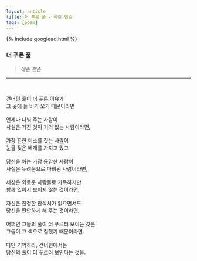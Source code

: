 ```yaml
---
layout: article
title: 더 푸른 풀 - 에린 헨슨
tags: [poem]
---
```


{% include googlead.html %}

### 더 푸른 풀

> _에린 핸슨_

---

<br>

건너편 풀이 더 푸른 이유가<br>
그 곳에 늘 비가 오기 때문이라면<br>
<br>
언제나 나눠 주는 사람이<br>
사실은 가진 것이 거의 없는 사람이라면,<br>
<br>
가장 환한 미소를 짓는 사람이<br>
눈물 젖은 베개를 가지고 있고<br>
<br>
당신을 아는 가장 용감한 사람이<br>
사실은 두려움으로 마비된 사람이라면,<br>
<br>
세상은 외로운 사람들로 가득하지만<br>
함께 있어서 보이지 않는 것이라면,<br>
<br>
자신은 진정한 안식처가 없으면서도<br>
당신을 편안하게 해 주는 것이라면,<br>
<br>
어쩌면 그들의 풀이 더 푸르러 보이는 것은<br>
그들이 그 색으로 칠했기 때문이라면.<br>
<br>
다만 기억하라, 건너편에서는<br>
당신의 풀이 더 푸르러 보인다는 것을.
